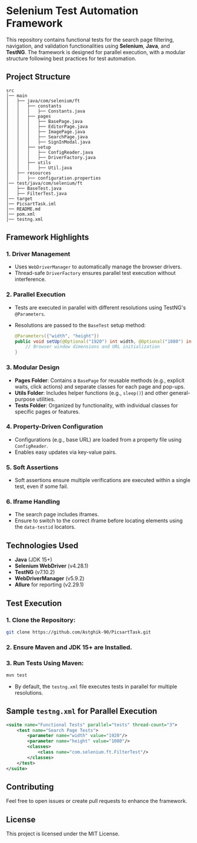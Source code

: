 # Selenium Test Automation Framework

This repository contains functional tests for the search page filtering, navigation, and validation functionalities using **Selenium**, **Java**, and **TestNG**. The framework is designed for parallel execution, with a modular structure following best practices for test automation.

## Project Structure

```
src
│── main
│   ├── java/com/selenium/ft
│   │   ├── constants
│   │   │   ├── Constants.java
│   │   ├── pages
│   │   │   ├── BasePage.java
│   │   │   ├── EditorPage.java
│   │   │   ├── ImagePage.java
│   │   │   ├── SearchPage.java
│   │   │   ├── SignInModal.java
│   │   ├── setup
│   │   │   ├── ConfigReader.java
│   │   │   ├── DriverFactory.java
│   │   ├── utils
│   │   │   ├── Util.java
│   ├── resources
│   │   ├── configuration.properties
│── test/java/com/selenium/ft
│   ├── BaseTest.java
│   ├── FilterTest.java
│── target
│── PicsartTask.iml
│── README.md
│── pom.xml
│── testng.xml
```

## Framework Highlights

### 1. **Driver Management**  
- Uses `WebDriverManager` to automatically manage the browser drivers.  
- Thread-safe `DriverFactory` ensures parallel test execution without interference.

### 2. **Parallel Execution**  
- Tests are executed in parallel with different resolutions using TestNG's `@Parameters`.  
- Resolutions are passed to the `BaseTest` setup method:

  ```java
  @Parameters({"width", "height"})
  public void setUp(@Optional("1920") int width, @Optional("1080") int height) {
      // Browser window dimensions and URL initialization
  }
  ```

### 3. **Modular Design**  
- **Pages Folder**: Contains a `BasePage` for reusable methods (e.g., explicit waits, click actions) and separate classes for each page and pop-ups.  
- **Utils Folder**: Includes helper functions (e.g., `sleep()`) and other general-purpose utilities.  
- **Tests Folder**: Organized by functionality, with individual classes for specific pages or features.

### 4. **Property-Driven Configuration**  
- Configurations (e.g., base URL) are loaded from a property file using `ConfigReader`.  
- Enables easy updates via key-value pairs.

### 5. **Soft Assertions**  
- Soft assertions ensure multiple verifications are executed within a single test, even if some fail.

### 6. **Iframe Handling**  
- The search page includes iframes.  
- Ensure to switch to the correct iframe before locating elements using the `data-testid` locators.

## Technologies Used  
- **Java** (JDK 15+)  
- **Selenium WebDriver** (v4.28.1)  
- **TestNG** (v7.10.2)  
- **WebDriverManager** (v5.9.2)  
- **Allure** for reporting (v2.29.1)  

## Test Execution  

### 1. Clone the Repository:  
```bash
git clone https://github.com/Astghik-90/PicsartTask.git
```

### 2. Ensure Maven and JDK 15+ are Installed.  

### 3. Run Tests Using Maven:  
```bash
mvn test
```
- By default, the `testng.xml` file executes tests in parallel for multiple resolutions.

## Sample `testng.xml` for Parallel Execution  
```xml
<suite name="Functional Tests" parallel="tests" thread-count="3">
    <test name="Search Page Tests">
        <parameter name="width" value="1920"/>
        <parameter name="height" value="1080"/>
        <classes>
            <class name="com.selenium.ft.FilterTest"/>
        </classes>
    </test>
</suite>
```

## Contributing  
Feel free to open issues or create pull requests to enhance the framework.

## License  
This project is licensed under the MIT License.
